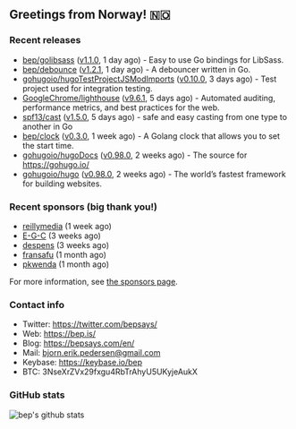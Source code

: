 ## Greetings from Norway! 🇳🇴

### Recent releases
- [bep/golibsass](https://github.com/bep/golibsass) ([v1.1.0](https://github.com/bep/golibsass/releases/tag/v1.1.0), 1 day ago) - Easy to use Go bindings for LibSass.
- [bep/debounce](https://github.com/bep/debounce) ([v1.2.1](https://github.com/bep/debounce/releases/tag/v1.2.1), 1 day ago) - A debouncer written in Go.
- [gohugoio/hugoTestProjectJSModImports](https://github.com/gohugoio/hugoTestProjectJSModImports) ([v0.10.0](https://github.com/gohugoio/hugoTestProjectJSModImports/releases/tag/v0.10.0), 3 days ago) - Test project used for integration testing.
- [GoogleChrome/lighthouse](https://github.com/GoogleChrome/lighthouse) ([v9.6.1](https://github.com/GoogleChrome/lighthouse/releases/tag/v9.6.1), 5 days ago) - Automated auditing, performance metrics, and best practices for the web.
- [spf13/cast](https://github.com/spf13/cast) ([v1.5.0](https://github.com/spf13/cast/releases/tag/v1.5.0), 5 days ago) - safe and easy casting from one type to another in Go 
- [bep/clock](https://github.com/bep/clock) ([v0.3.0](https://github.com/bep/clock/releases/tag/v0.3.0), 1 week ago) - A Golang clock that allows you to set the start time.
- [gohugoio/hugoDocs](https://github.com/gohugoio/hugoDocs) ([v0.98.0](https://github.com/gohugoio/hugoDocs/releases/tag/v0.98.0), 2 weeks ago) - The source for https://gohugo.io/
- [gohugoio/hugo](https://github.com/gohugoio/hugo) ([v0.98.0](https://github.com/gohugoio/hugo/releases/tag/v0.98.0), 2 weeks ago) - The world’s fastest framework for building websites.


### Recent sponsors (big thank you!)

- [reillymedia](https://github.com/reillymedia) (1 week ago)
- [E-G-C](https://github.com/E-G-C) (3 weeks ago)
- [despens](https://github.com/despens) (3 weeks ago)
- [fransafu](https://github.com/fransafu) (1 month ago)
- [pkwenda](https://github.com/pkwenda) (1 month ago)

For more information, see [the sponsors page](https://github.com/sponsors/bep/).

### Contact info
- Twitter: https://twitter.com/bepsays/
- Web: https://bep.is/
- Blog: https://bepsays.com/en/
- Mail: bjorn.erik.pedersen@gmail.com
- Keybase: https://keybase.io/bep
- BTC: 3NseXrZVx29fxgu4RbTrAhyU5UKyjeAukX


### GitHub stats
![bep's github stats](https://github-readme-stats.vercel.app/api?username=bep&count_private=true&hide_title=true)

